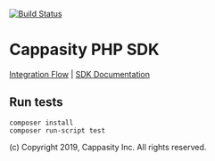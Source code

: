 [![Build Status](https://semaphoreci.com/api/v1/cappasityinc/cappasity-php-sdk/branches/master/badge.svg)](https://semaphoreci.com/cappasityinc/cappasity-php-sdk)

# Cappasity PHP SDK
[Integration Flow](docs/flow.md) | [SDK Documentation](docs/sdk.md)

## Run tests
```
composer install
composer run-script test
```
(c) Copyright 2019, Cappasity Inc. All rights reserved.
